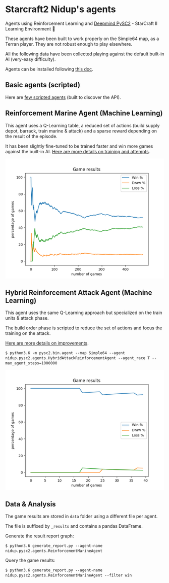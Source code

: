 Starcraft2 Nidup's agents
=========================

Agents using Reinforcement Learning and [Deepmind PySC2](https://github.com/deepmind/pysc2) - StarCraft II Learning Environment 🤖

These agents have been built to work properly on the Simple64 map, as a Terran player.
They are not robust enough to play elsewhere.

All the following data have been collected playing against the default built-in AI (very-easy difficulty).

Agents can be installed following [this doc](doc/install.md).

Basic agents (scripted)
-----------------------

Here are [few scripted agents](doc/scripted_agents.md) (built to discover the API).

Reinforcement Marine Agent (Machine Learning)
---------------------------------------------

This agent uses a Q-Learning table, a reduced set of actions (build supply depot, barrack, train marine & attack) and a sparse reward depending on the result of the episode.

It has been slightly fine-tuned to be trained faster and win more games against the built-in AI.
[Here are more details on training and attempts](doc/reinforcement_marine_agent.md).

![Image of ReinforcementMarineAgent 4](doc/ReinforcementMarineAgent_enemyb1andb2.png)

Hybrid Reinforcement Attack Agent (Machine Learning)
----------------------------------------------------

This agent uses the same Q-Learning approach but specialized on the train units & attack phase.

The build order phase is scripted to reduce the set of actions and focus the training on the attack.

[Here are more details on improvements](doc/reinforcement_attack_agent.md).

```
$ python3.6 -m pysc2.bin.agent --map Simple64 --agent nidup.pysc2.agents.HybridAttackReinforcementAgent --agent_race T --max_agent_steps=1000000
```

![Image of HybridAttackReinforcementAgent 3](doc/HybridAttackReinforcementAgent_10_supply_4_rax.png)

Data & Analysis
---------------

The game results are stored in `data` folder using a different file per agent.

The file is suffixed by `_results` and contains a pandas DataFrame.

Generate the result report graph:
```
$ python3.6 generate_report.py --agent-name nidup.pysc2.agents.ReinforcementMarineAgent
```

Query the game results:
```
$ python3.6 generate_report.py --agent-name nidup.pysc2.agents.ReinforcementMarineAgent --filter win
```

